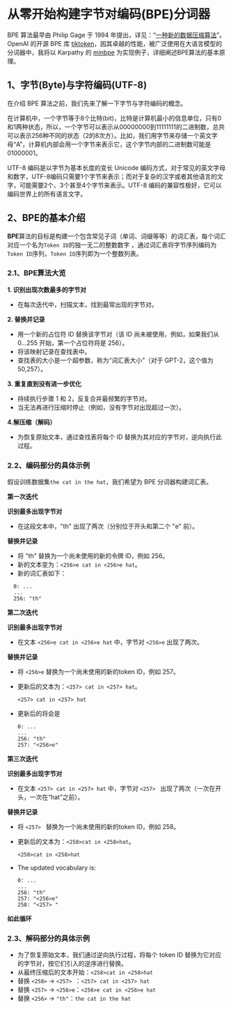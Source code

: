 # 从零开始构建字节对编码(BPE)分词器

BPE 算法最早由 Philip Gage 于 1994 年提出，详见：“[一种新的数据压缩算法](http://www.pennelynn.com/Documents/CUJ/HTML/94HTML/19940045.HTM)”。OpenAI 的开源 BPE 库 [tiktoken](https://github.com/openai/tiktoken)，因其卓越的性能，被广泛使用在大语言模型的分词器中，我将以 Karpathy 的 [minbpe](https://github.com/karpathy/minbpe) 为实现例子，详细阐述BPE算法的基本原理。

## 1、字节(Byte)与字符编码(UTF-8)

在介绍 BPE 算法之前，我们先来了解一下字节与字符编码的概念。

在计算机中，一个字节等于8个比特(bit)，比特是计算机最小的信息单位，只有0和1两种状态，所以，一个字节可以表示从00000000到11111111的二进制数，总共可以表示256种不同的状态（2的8次方）。比如，我们用字节来存储一个英文字母“A”，计算机内部会用一个字节来表示它，这个字节内部的二进制数可能是01000001。

UTF-8 编码是以字节为基本长度的变长 Unicode 编码方式，对于常见的英文字母和数字，UTF-8编码只需要1个字节来表示；而对于复杂的汉字或者其他语言的文字，可能需要2个、3个甚至4个字节来表示。UTF-8 编码的兼容性极好，它可以编码世界上的所有语言文字。

## 2、BPE的基本介绍

**BPE**算法的目标是构建一个包含常见子词（单词、词缀等等）的词汇表，每个词汇对应一个名为`Token ID`的独一无二的整数数字 ，通过词汇表将字节序列编码为`Token ID`序列，`Token ID`序列即为一个整数列表。

### 2.1、BPE算法大览

**1. 识别出现次数最多的字节对**
- 在每次迭代中，扫描文本，找到最常出现的字节对。

**2. 替换并记录**

- 用一个新的占位符 ID 替换该字节对（该 ID 尚未被使用，例如，如果我们从 0...255 开始，第一个占位符将是 256）。
- 将该映射记录在查找表中。
- 查找表的大小是一个超参数，称为“词汇表大小”（对于 GPT-2，这个值为 50,257）。

**3. 重复直到没有进一步优化**

- 持续执行步骤 1 和 2，反复合并最频繁的字节对。
- 当无法再进行压缩时停止（例如，没有字节对出现超过一次）。

**4.解压缩（解码）**

- 为恢复原始文本，通过查找表将每个 ID 替换为其对应的字节对，逆向执行此过程。

### 2.2、编码部分的具体示例

假设训练数据集`the cat in the hat`，我们希望为 BPE 分词器构建词汇表。

**第一次迭代**

**识别最多出现字节对**

  - 在这段文本中，"th" 出现了两次（分别位于开头和第二个 "e" 前）。

**替换并记录**

  - 将 "th" 替换为一个尚未使用的新的令牌 ID，例如 256。
  - 新的文本变为：`<256>e cat in <256>e hat`。
  - 新的词汇表如下：

```
  0: ...
  ...
  256: "th"
```

**第二次迭代**

**识别最多出现字节对**  

- 在文本 `<256>e cat in <256>e hat` 中，字节对 `<256>e` 出现了两次。

**替换并记录**  
- 将 `<256>e` 替换为一个尚未使用的新的token ID，例如 257。  
- 更新后的文本为：`<257> cat in <257> hat`。

  ```
  <257> cat in <257> hat
  ```
- 更新后的将会是
  ```
  0: ...
  ...
  256: "th"
  257: "<256>e"
  ```

**第三次迭代**

**识别最多出现字节对**  

- 在文本 `<257> cat in <257> hat` 中，字节对 `<257> ` 出现了两次（一次在开头，一次在“hat”之前）。

**替换并记录**  

- 将 `<257> ` 替换为一个尚未使用的新的token ID，例如 258。  
- 更新后的文本为：`<258>cat in <258>hat`。

  ```
  <258>cat in <258>hat
  ```
- The updated vocabulary is:
  ```
  0: ...
  ...
  256: "th"
  257: "<256>e"
  258: "<257> "
  ```

**如此循环**

### 2.3、解码部分的具体示例

- 为了恢复原始文本，我们通过逆向执行过程，将每个 token ID 替换为它对应的字节对，按它们引入的逆序进行替换。
- 从最终压缩后的文本开始：`<258>cat in <258>hat`
- 替换 `<258>` → `<257> `：`<257> cat in <257> hat`
- 替换 `<257>` → `<256>e`：`<256>e cat in <256>e hat`
- 替换 `<256>` → `"th"`：`the cat in the hat`


